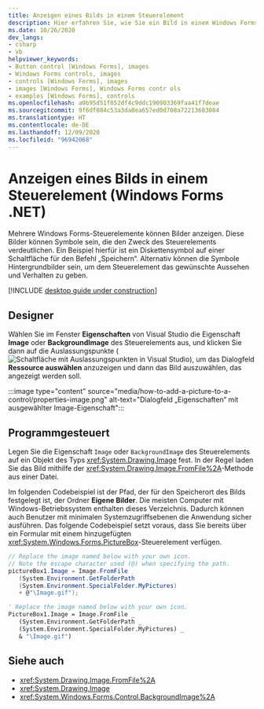 ```yaml
---
title: Anzeigen eines Bilds in einem Steuerelement
description: Hier erfahren Sie, wie Sie ein Bild in einem Windows Forms-Steuerelement anzeigen. Viele Steuerelemente (z. B. PictureBox) können ein Bild anzeigen.
ms.date: 10/26/2020
dev_langs:
- csharp
- vb
helpviewer_keywords:
- Button control [Windows Forms], images
- Windows Forms controls, images
- controls [Windows Forms], images
- images [Windows Forms], Windows Forms contr ols
- examples [Windows Forms], controls
ms.openlocfilehash: a0b95d51f852df4c9ddc190903369faa41f7deae
ms.sourcegitcommit: 9f6df084c53a3da0ea657ed0d708a72213683084
ms.translationtype: HT
ms.contentlocale: de-DE
ms.lasthandoff: 12/09/2020
ms.locfileid: "96942068"
---
```

# <a name="how-to-display-an-image-on-a-control-windows-forms-net"></a>Anzeigen eines Bilds in einem Steuerelement (Windows Forms .NET)

Mehrere Windows Forms-Steuerelemente können Bilder anzeigen. Diese Bilder können Symbole sein, die den Zweck des Steuerelements verdeutlichen. Ein Beispiel hierfür ist ein Diskettensymbol auf einer Schaltfläche für den Befehl „Speichern“. Alternativ können die Symbole Hintergrundbilder sein, um dem Steuerelement das gewünschte Aussehen und Verhalten zu geben.

[!INCLUDE [desktop guide under construction](../../includes/desktop-guide-preview-note.md)]

## <a name="designer"></a>Designer

Wählen Sie im Fenster **Eigenschaften** von Visual Studio die Eigenschaft **Image** oder **BackgroundImage** des Steuerelements aus, und klicken Sie dann auf die Auslassungspunkte (![Schaltfläche mit Auslassungspunkten in Visual Studio](../media/visual-studio-ellipsis-button.png)), um das Dialogfeld **Ressource auswählen** anzuzeigen und dann das Bild auszuwählen, das angezeigt werden soll.

:::image type="content" source="media/how-to-add-a-picture-to-a-control/properties-image.png" alt-text="Dialogfeld „Eigenschaften“ mit ausgewählter Image-Eigenschaft":::

## <a name="programmatic"></a>Programmgesteuert

Legen Sie die Eigenschaft `Image` oder `BackgroundImage` des Steuerelements auf ein Objekt des Typs <xref:System.Drawing.Image> fest. In der Regel laden Sie das Bild mithilfe der <xref:System.Drawing.Image.FromFile%2A>-Methode aus einer Datei.

Im folgenden Codebeispiel ist der Pfad, der für den Speicherort des Bilds festgelegt ist, der Ordner **Eigene Bilder**. Die meisten Computer mit Windows-Betriebssystem enthalten dieses Verzeichnis. Dadurch können auch Benutzer mit minimalen Systemzugriffsebenen die Anwendung sicher ausführen. Das folgende Codebeispiel setzt voraus, dass Sie bereits über ein Formular mit einem hinzugefügten <xref:System.Windows.Forms.PictureBox>-Steuerelement verfügen.

```csharp
// Replace the image named below with your own icon.
// Note the escape character used (@) when specifying the path.
pictureBox1.Image = Image.FromFile
   (System.Environment.GetFolderPath
   (System.Environment.SpecialFolder.MyPictures)
   + @"\Image.gif");
```

```vb
' Replace the image named below with your own icon.
PictureBox1.Image = Image.FromFile _
   (System.Environment.GetFolderPath _
   (System.Environment.SpecialFolder.MyPictures) _
   & "\Image.gif")
```

## <a name="see-also"></a>Siehe auch

- <xref:System.Drawing.Image.FromFile%2A>
- <xref:System.Drawing.Image>
- <xref:System.Windows.Forms.Control.BackgroundImage%2A>
